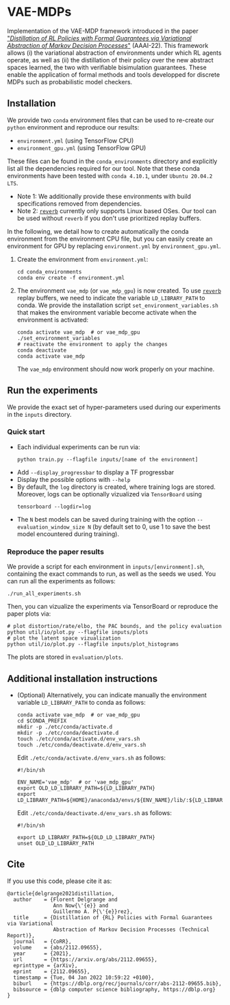 # VAE-MDPs
Implementation of the VAE-MDP framework introduced in the paper ["*Distillation of RL Policies with Formal Guarantees via Variational Abstraction of Markov Decision Processes*"](https://arxiv.org/abs/2112.09655) (AAAI-22).
This framework allows (i) the variational abstraction of environments under which RL agents operate, as well as (ii) the distillation of their policy over the new abstract spaces learned, the two with verifiable bisimulation guarantees.
These enable the application of formal methods and tools developped for discrete MDPs such as probabilistic model checkers.

## Installation
We provide two `conda` environment files that can be used to re-create our `python` 
environment and reproduce our results:
- `environment.yml` (using TensorFlow CPU)
- `environment_gpu.yml` (using TensorFlow GPU)

These files can be found in the `conda_environments` directory and explicitly list all the dependencies required
for our tool. 
Note that these conda environments have been tested with `conda 4.10.1`, under `Ubuntu 20.04.2 LTS`.

- Note 1: We additionally provide these environments with build specifications removed from dependencies.
- Note 2: [`reverb`](https://github.com/deepmind/reverb) currently only supports Linux based OSes. Our tool can be used without `reverb` if you don't use
prioritized replay buffers.

In the following, we detail how to create automatically the conda environment from the environment CPU file,
but you can easily create an environment for GPU by replacing `environment.yml` by
`environment_gpu.yml`.
1. Create the environment from `environment.yml`:
   ```shell
   cd conda_environments
   conda env create -f environment.yml
   ```
2. The environment ``vae_mdp`` (or `vae_mdp_gpu`) is now created.
To use [`reverb`](https://github.com/deepmind/reverb) replay buffers, we need
   to indicate the variable `LD_LIBRARY_PATH` to conda.
   We provide the installation script `set_environment_variables.sh`
   that makes the environment variable become activate when the environment is activated:
   ```shell 
   conda activate vae_mdp  # or vae_mdp_gpu
   ./set_environment_variables
   # reactivate the environment to apply the changes
   conda deactivate
   conda activate vae_mdp
   ```
   The `vae_mdp` environment should now work properly on your machine.

## Run the experiments
We provide the exact set of hyper-parameters used during our experiments in the `inputs` directory.
### Quick start
- Each individual experiments can be run via:
    ```shell
    python train.py --flagfile inputs/[name of the environment] 
    ```
- Add `--display_progressbar` to display a TF progressbar
- Display the possible options with `--help`
- By default, the `log` directory is created, where training logs are stored.
  Moreover, logs can be optionally vizualized via `TensorBoard` using
  ```shell
  tensorboard --logdir=log
  ```
- The `N` best models can be saved during training with the option `--evaluation_window_size N`
  (by default set to 0, use 1 to save the best model encountered during training).
  
### Reproduce the paper results
We provide a script for each environment in `inputs/[environment].sh`, containing the exact commands to run, as well as the seeds we used.
You can run all the experiments as follows:
```shell
./run_all_experiments.sh
```
Then, you can vizualize the experiments via TensorBoard or reproduce the paper plots via:
```shell
# plot distortion/rate/elbo, the PAC bounds, and the policy evaluation
python util/io/plot.py --flagfile inputs/plots
# plot the latent space vizualization
python util/io/plot.py --flagfile inputs/plot_histograms
```
The plots are stored in `evaluation/plots`.

## Additional installation instructions 
- (Optional) Alternatively, you can indicate manually the environment variable `LD_LIBRARY_PATH` to conda as follows:
   ```shell
   conda activate vae_mdp  # or vae_mdp_gpu
   cd $CONDA_PREFIX
   mkdir -p ./etc/conda/activate.d
   mkdir -p ./etc/conda/deactivate.d
   touch ./etc/conda/activate.d/env_vars.sh
   touch ./etc/conda/deactivate.d/env_vars.sh
   ```
   
   Edit `./etc/conda/activate.d/env_vars.sh` as follows:
   ```shell
   #!/bin/sh
   
   ENV_NAME='vae_mdp'  # or 'vae_mdp_gpu'
   export OLD_LD_LIBRARY_PATH=${LD_LIBRARY_PATH}
   export LD_LIBRARY_PATH=${HOME}/anaconda3/envs/${ENV_NAME}/lib/:${LD_LIBRARY_PATH}
   ```

   Edit `./etc/conda/deactivate.d/env_vars.sh` as follows:
   ```shell
   #!/bin/sh

   export LD_LIBRARY_PATH=${OLD_LD_LIBRARY_PATH}
   unset OLD_LD_LIBRARY_PATH
   ```
## Cite
If you use this code, please cite it as:
```
@article{delgrange2021distillation,
  author    = {Florent Delgrange and
               Ann Now{\'{e}} and
               Guillermo A. P{\'{e}}rez},
  title     = {Distillation of {RL} Policies with Formal Guarantees via Variational
               Abstraction of Markov Decision Processes (Technical Report)},
  journal   = {CoRR},
  volume    = {abs/2112.09655},
  year      = {2021},
  url       = {https://arxiv.org/abs/2112.09655},
  eprinttype = {arXiv},
  eprint    = {2112.09655},
  timestamp = {Tue, 04 Jan 2022 10:59:22 +0100},
  biburl    = {https://dblp.org/rec/journals/corr/abs-2112-09655.bib},
  bibsource = {dblp computer science bibliography, https://dblp.org}
}
```
